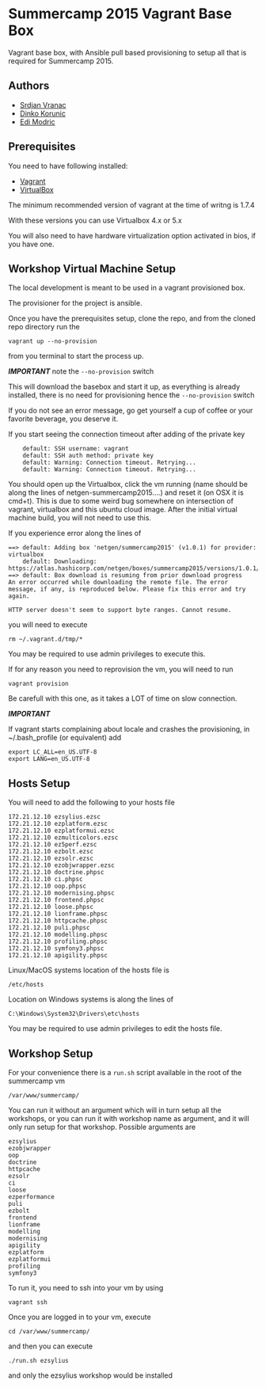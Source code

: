 Summercamp 2015 Vagrant Base Box
================================

Vagrant base box, with Ansible pull based provisioning to setup all that is required for Summercamp 2015.

## Authors

- [Srdjan Vranac]
- [Dinko Korunic]
- [Edi Modric]

## Prerequisites

You need to have following installed:
- [Vagrant]
- [VirtualBox]

The minimum recommended version of vagrant at the time of writng is 1.7.4

With these versions you can use Virtualbox 4.x or 5.x

You will also need to have hardware virtualization option activated in bios, if you have one.

## Workshop Virtual Machine Setup

The local development is meant to be used in a vagrant provisioned box.

The provisioner for the project is ansible.

Once you have the prerequisites setup, clone the repo, and from the cloned repo directory run the
```
vagrant up --no-provision
```

from you terminal to start the process up.

***IMPORTANT***
note the `--no-provision` switch

This will download the basebox and start it up, as everything is already installed, there is no need for provisioning
hence the `--no-provision` switch

If you do not see an error message, go get yourself a cup of coffee or your favorite beverage,
you deserve it.

If you start seeing the connection timeout after adding of the private key
```
    default: SSH username: vagrant
    default: SSH auth method: private key
    default: Warning: Connection timeout. Retrying...
    default: Warning: Connection timeout. Retrying...
```
You should open up the Virtualbox, click the vm running (name should be along the lines of netgen-summercamp2015....)
and reset it (on OSX it is cmd+t). This is due to some weird bug somewhere on intersection of vagrant, virtualbox and
this ubuntu cloud image.
After the initial virtual machine build, you will not need to use this.

If you experience error along the lines of
```
==> default: Adding box 'netgen/summercamp2015' (v1.0.1) for provider: virtualbox
    default: Downloading: https://atlas.hashicorp.com/netgen/boxes/summercamp2015/versions/1.0.1/providers/virtualbox.box
==> default: Box download is resuming from prior download progress
An error occurred while downloading the remote file. The error
message, if any, is reproduced below. Please fix this error and try
again.

HTTP server doesn't seem to support byte ranges. Cannot resume.
```

you will need to execute
```
rm ~/.vagrant.d/tmp/*
```

You may be required to use admin privileges to execute this.

If for any reason you need to reprovision the vm, you will need to run

```
vagrant provision
```

Be carefull with this one, as it takes a LOT of time on slow connection.

***IMPORTANT***

If vagrant starts complaining about locale and crashes the provisioning, in
~/.bash_profile (or equivalent) add

```
export LC_ALL=en_US.UTF-8
export LANG=en_US.UTF-8
```

## Hosts Setup

You will need to add the following to your hosts file

```
172.21.12.10 ezsylius.ezsc
172.21.12.10 ezplatform.ezsc
172.21.12.10 ezplatformui.ezsc
172.21.12.10 ezmulticolors.ezsc
172.21.12.10 ez5perf.ezsc
172.21.12.10 ezbolt.ezsc
172.21.12.10 ezsolr.ezsc
172.21.12.10 ezobjwrapper.ezsc
172.21.12.10 doctrine.phpsc
172.21.12.10 ci.phpsc
172.21.12.10 oop.phpsc
172.21.12.10 modernising.phpsc
172.21.12.10 frontend.phpsc
172.21.12.10 loose.phpsc
172.21.12.10 lionframe.phpsc
172.21.12.10 httpcache.phpsc
172.21.12.10 puli.phpsc
172.21.12.10 modelling.phpsc
172.21.12.10 profiling.phpsc
172.21.12.10 symfony3.phpsc
172.21.12.10 apigility.phpsc
```

Linux/MacOS systems location of the hosts file is
```
/etc/hosts
```

Location on Windows systems is along the lines of
```
C:\Windows\System32\Drivers\etc\hosts
```

You may be required to use admin privileges to edit the hosts file.

## Workshop Setup

For your convenience there is a `run.sh` script available in the root of the summercamp vm
```
/var/www/summercamp/
```

You can run it without an argument which will in turn setup all the workshops, or you can run it with workshop name
as argument, and it will only run setup for that workshop. Possible arguments are

```
ezsylius
ezobjwrapper
oop
doctrine
httpcache
ezsolr
ci
loose
ezperformance
puli
ezbolt
frontend
lionframe
modelling
modernising
apigility
ezplatform
ezplatformui
profiling
symfony3
```

To run it, you need to ssh into your vm by using 

```
vagrant ssh
```

Once you are logged in to your vm, execute

```
cd /var/www/summercamp/
```

and then you can execute

```
./run.sh ezsylius
```

and only the ezsylius workshop would be installed


[Vagrant]: http://www.vagrantup.com/downloads.html
[Ansible]: http://docs.ansible.com/intro_installation.html
[VirtualBox]: https://www.virtualbox.org/wiki/Downloads
[Srdjan Vranac]: https://github.com/vranac
[Dinko Korunic]: https://github.com/dkorunic
[Edi Modric]: https://github.com/emodric
